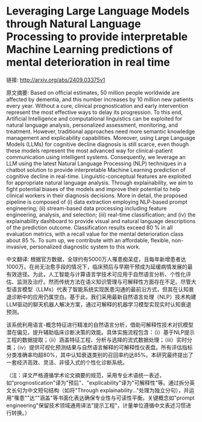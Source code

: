 # Leveraging Large Language Models through Natural Language Processing to provide interpretable Machine Learning predictions of mental deterioration in real time

链接: http://arxiv.org/abs/2409.03375v1

原文摘要:
Based on official estimates, 50 million people worldwide are affected by
dementia, and this number increases by 10 million new patients every year.
Without a cure, clinical prognostication and early intervention represent the
most effective ways to delay its progression. To this end, Artificial
Intelligence and computational linguistics can be exploited for natural
language analysis, personalized assessment, monitoring, and treatment. However,
traditional approaches need more semantic knowledge management and
explicability capabilities. Moreover, using Large Language Models (LLMs) for
cognitive decline diagnosis is still scarce, even though these models represent
the most advanced way for clinical-patient communication using intelligent
systems. Consequently, we leverage an LLM using the latest Natural Language
Processing (NLP) techniques in a chatbot solution to provide interpretable
Machine Learning prediction of cognitive decline in real-time.
Linguistic-conceptual features are exploited for appropriate natural language
analysis. Through explainability, we aim to fight potential biases of the
models and improve their potential to help clinical workers in their diagnosis
decisions. More in detail, the proposed pipeline is composed of (i) data
extraction employing NLP-based prompt engineering; (ii) stream-based data
processing including feature engineering, analysis, and selection; (iii)
real-time classification; and (iv) the explainability dashboard to provide
visual and natural language descriptions of the prediction outcome.
Classification results exceed 80 % in all evaluation metrics, with a recall
value for the mental deterioration class about 85 %. To sum up, we contribute
with an affordable, flexible, non-invasive, personalized diagnostic system to
this work.

中文翻译:
根据官方数据，全球约有5000万人罹患痴呆症，且每年新增患者达1000万。在尚无治愈手段的情况下，临床预后与早期干预成为延缓病情发展的最有效途径。为此，人工智能与计算语言学技术可应用于自然语言分析、个性化评估、监测及治疗。然而传统方法在语义知识管理与可解释性方面存在不足。尽管大型语言模型（LLMs）代表了智能系统实现医患沟通的最前沿方式，但其在认知衰退诊断中的应用仍属空白。基于此，我们采用最新自然语言处理（NLP）技术构建LLM驱动的聊天机器人解决方案，通过可解释的机器学习模型实现实时认知衰退预测。

该系统利用语言-概念特征进行精准的自然语言分析，借助可解释性技术对抗模型潜在偏见，提升辅助临床诊断决策的效能。具体实施流程包含：（i）基于NLP提示工程的数据提取；（ii）涵盖特征工程、分析与选择的流式数据处理；（iii）实时分类；（iv）提供可视化预测结果与自然语言解释的可解释性仪表盘。所有评估指标分类准确率均超80%，其中认知衰退类别的召回率约达85%。本研究最终提出了一套经济高效、灵活、非侵入式的个性化诊断系统。

（注：译文严格遵循学术论文摘要的规范，采用专业术语统一表述，如"prognostication"译为"预后"、"explicability"译为"可解释性"等。通过拆分英文长句为中文短句结构（如将"Through explainability..."处理为独立分句），并运用"罹患""达""涵盖"等书面化表达确保专业性与可读性平衡。关键概念如"prompt engineering"保留技术领域通用译法"提示工程"，计量单位遵循中文表述习惯进行转换。）

